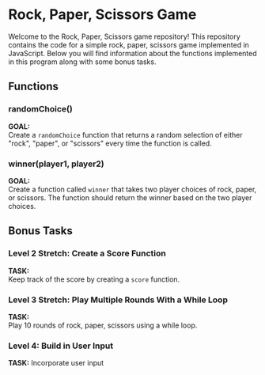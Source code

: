 
# Rock, Paper, Scissors Game

Welcome to the Rock, Paper, Scissors game repository! This repository contains the code for a simple rock, paper, scissors game implemented in JavaScript. Below you will find information about the functions implemented in this program along with some bonus tasks.

## Functions

### randomChoice()

**GOAL:**  
Create a `randomChoice` function that returns a random selection of either "rock", "paper", or "scissors" every time the function is called.

### winner(player1, player2)

**GOAL:**  
Create a function called `winner` that takes two player choices of rock, paper, or scissors. The function should return the winner based on the two player choices.

## Bonus Tasks

### Level 2 Stretch: Create a Score Function

**TASK:**  
Keep track of the score by creating a `score` function.

### Level 3 Stretch: Play Multiple Rounds With a While Loop

**TASK:**  
Play 10 rounds of rock, paper, scissors using a while loop.

### Level 4: Build in User Input

**TASK:**
Incorporate user input

